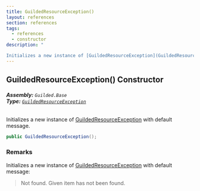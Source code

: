 ```yaml
---
title: GuildedResourceException()
layout: references
section: references
tags:
  - references
  - constructor
description: "

Initializes a new instance of [GuildedResourceException](GuildedResourceException.md 'Guilded.Base.GuildedResourceException') with default message."
---
```


## GuildedResourceException() Constructor
###### **Assembly:** `Guilded.Base`<br/>**Type:** [`GuildedResourceException`](GuildedResourceException.md 'Guilded.Base.GuildedResourceException')

Initializes a new instance of [GuildedResourceException](GuildedResourceException.md 'Guilded.Base.GuildedResourceException') with default message.

```csharp
public GuildedResourceException();
```

### Remarks
  
Initializes a new instance of [GuildedResourceException](GuildedResourceException.md 'Guilded.Base.GuildedResourceException') with default message:  
> Not found. Given item has not been found.